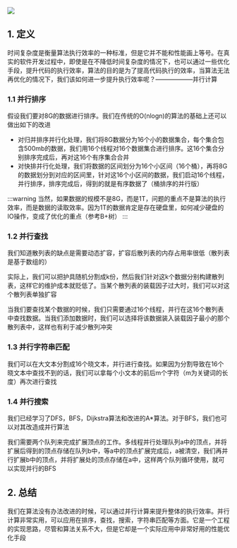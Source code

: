 ![](https://static001.geekbang.org/resource/image/ed/20/ed6942585b0128e402ffeae7f8698f20.jpg)

## 1. 定义

时间复杂度是衡量算法执行效率的一种标准，但是它并不能和性能画上等号。在真实的软件开发过程中，即使是在不降低时间复杂度的情况下，也可以通过一些优化手段，提升代码的执行效率，算法的目的是为了提高代码执行的效率，当算法无法再优化的情况下，我们该如何进一步提升执行效率呢？——————并行计算

### 1.1 并行排序

假设我们要对8G的数据进行排序。我们在传统的O(nlogn)的算法的基础上还可以做出如下的改进

* 对归并排序并行化处理，我们将8G数据分为16个小的数据集合，每个集合包含500mb的数据，我们用16个线程对16个数据集合进行排序。这16个集合分别排序完成后，再对这16个有序集合合并
* 对快排并行化处理，我们将数据的区间划分为16个小区间（16个桶），再将8G的数据划分到对应的区间里，针对这16个小区间的数据，我们启动16个线程，并行排序，排序完成后，得到的就是有序数据了（桶排序的并行版）

:::warning
当然，如果数据的规模不是8G，而是1T，问题的重点不是算法的执行效率，而是数据的读取效率。因为1T的数据肯定是存在硬盘里，如何减少硬盘的IO操作，变成了优化的重点（参考B+树）
:::

### 1.2 并行查找

我们知道散列表的缺点是需要动态扩容，扩容后散列表的内存占用率很低（散列表是基于数组的）

实际上，我们可以把护具随机分割成k份，然后我们针对这k个数据分别构建散列表，这样它的维护成本就贬低了。当某个散列表的装载因子过大时，我们可以对这个散列表单独扩容

当我们要查找某个数据的时候，我们只需要通过16个线程，并行在这16个散列表中查找数据。当我们添加数据时，我们可以选择将该数据装入装载因子最小的那个散列表中，这样也有利于减少散列冲突

### 1.3 并行字符串匹配

我们可以在大文本分割成16个晓文本，并行进行查找。如果因为分割导致在16个晓文本中查找不到的话，我们可以拿每个小文本的前后m个字符（m为关键词的长度）再次进行查找

### 1.4 并行搜索

我们已经学习了DFS，BFS，Dijkstra算法和改进的A*算法。对于BFS，我们也可以对其改造成并行算法

我们需要两个队列来完成扩展顶点的工作。多线程并行处理队列a中的顶点，并将扩展后得到的顶点存储在队列b中，等a中的顶点扩展完成后，a被清空，我们再并行扩展b中的顶点，并将扩展处的顶点存储在a中，这样两个队列循环使用，就可以实现并行的BFS

## 2. 总结

我们在算法没有办法改进的时候，可以通过并行计算来提升整体的执行效率。并行计算非常实用，可以应用在排序，查找，搜索，字符串匹配等方面。它是一个工程的实现思路，尽管和算法关系不大，但是它却是一个实际应用中非常好用的性能优化手段

